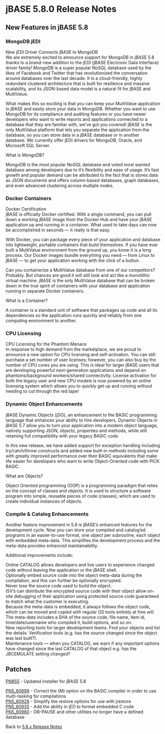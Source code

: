 # jBASE 5.8.0 Release Notes

<PageHeader />

## New Features in jBASE 5.8

### MongoDB jEDI

New jEDI Driver Connects jBASE to MongoDB  
We are extremely excited to announce support for MongoDB in jBASE 5.8 thanks to a brand-new addition to the jEDI (jBASE Electronic Data Interface) driver family! MongoDB is a super popular NoSQL database used by the likes of Facebook and Twitter that has revolutionized the conversation around databases over the last decade. It is a cloud-friendly, highly redundant clustered architecture that is built for resilience and massive scalability, and its JSON-based data model is a natural fit for jBASE and MultiValue.  

What makes this so exciting is that you can keep your MultiValue application in jBASE and easily store your data in MongoDB. Whether you want to use MongoDB for its compliance and auditing features or you have newer developers who want to write reports and applications connected to a database that they are familiar with, we’ve got you covered! jBASE is the only MultiValue platform that lets you separate the application from the database, so you can store data in a jBASE database or in another database. We currently offer jEDI drivers for MongoDB, Oracle, and Microsoft SQL Server.  

What is MongoDB?  

MongoDB is the most popular NoSQL database and voted most wanted database among developers due to it’s flexibility and ease of usage. It’s fast growth and popular demand can be attributed to the fact that is stores data as JSON documents and offers column-based databases, graph databases, and even advanced clustering across multiple nodes.  

### Docker Containers

Docker Certification  
jBASE is officially Docker certified. With a single command, you can pull down a working jBASE image from the Docker Hub and have your jBASE application up and running in a container. What used to take days can now be accomplished in seconds — it really is that easy.  

With Docker, you can package every piece of your application and database into lightweight, portable containers that build themselves. If you have ever built a MultiValue environment from the ground up, you know it is a long process. Our Docker images bundle everything you need — from Linux to jBASE — to get your application working with the click of a button.  

Can you containerize a MultiValue database from one of our competitors? Probably. But chances are good it will still look and act like a monolithic virtual machine. jBASE is the only MultiValue database that can be broken down in the true spirit of containers with your database and application running in separate Docker containers.  

What is a Container?  

A container is a standard unit of software that packages up code and all its dependencies so the application runs quickly and reliably from one computing environment to another.

### CPU Licensing

CPU Licensing for the Phantom Menace  
In response to high demand from the marketplace, we are proud to announce a new option for CPU licensing and self-activation. You can still purchase a set number of user licenses; however, you can also buy by the number of CPU cores you are using. This is ideal for larger jBASE users that are developing powerful next-generation applications and depend on phantoms/background workers/shared connectivity. License activation for both the legacy user and new CPU models is now powered by an online licensing system which allows you to quickly get up and running without needing to cut through the red tape!

### Dynamic Object Enhancements

jBASE Dynamic Objects (jDO), an enhancement to the BASIC programming language that enhances your ability to hire developers. Dynamic Objects in jBASE 5.7 allow you to turn your application into a modern object language, natively supporting JSON, objects, properties and methods, while still retaining full compatibility with your legacy BASIC code.  

In this new release, we have added support for exception handling including try/catch/throw constructs and added new built-in methods including some with greatly improved performance over their BASIC equivalents that make life easier for developers who want to write Object-Oriented code with PICK BASIC.  

What are Objects?

Object Oriented programming (OOP) is a programming paradigm that relies on the concept of classes and objects. It is used to structure a software program into simple, reusable pieces of code (classes), which are used to create individual instances of objects.

### Compile & Catalog Enhancements  

Another feature improvement in 5.8 is jBASE’s enhanced features for the development cycle. Now you can store your compiled and catalog’ed programs in an easier-to-use format, one object per subroutine, each object with embedded meta-data. This simplifies the development process and the meta-data provides enhanced maintainability.  

Additional improvements include:  

Online CATALOG allows developers and live users to experience changed code without leaving the application or the jBASE shell.  
Optionally embed source code into the object meta-data during the compilation, and this can further be optionally encrypted.  
Never lose the source code used to build the object.  
ISV’s can distribute the encrypted source code with their object allow on-site debugging of their application using protected source code guaranteed to match what the customer is executing.  
Because the meta-data is embedded, it always follows the object code, which can be moved and copied with regular OS tools entirely at free will. The meta-data includes a SHA of the source code, file name, item id, time/date/username who compiled it, build options, and so on.  
New reporting tools for larger development teams. Find your objects and list the details. Verification tools (e.g. has the source changed since the object was last built?).  
Maintenance tools — when you CATALOG, we warn if any important options have changed since the last CATALOG of that object e.g. has the JBCEMULATE setting changed?

## Patches

[PN855](./pn855/README.md)          - Updated installer for jBASE 5.8  

[PN5_60898](./pn5_60898/README.md)  - Correct the (M) option on the BASIC compiler in order to use multi-tasking for compilations  
[PN5_60928](./pn5_60928/README.md)  - Simplify the restore options for use with jrestore  
[PN5_60935](./pn5_60935/README.md)  - Add the ability in jED to format embedded C code  
[PN5_60960](./pn5_60960/README.md)  - DB-PAUSE and other utilities no longer have a defined database  

Back to [5.8.x Release Notes](./../README.md)

<PageFooter />
